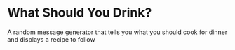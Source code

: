 # What Should You Drink?

A random message generator that tells you what you should cook for dinner and displays a recipe to follow

